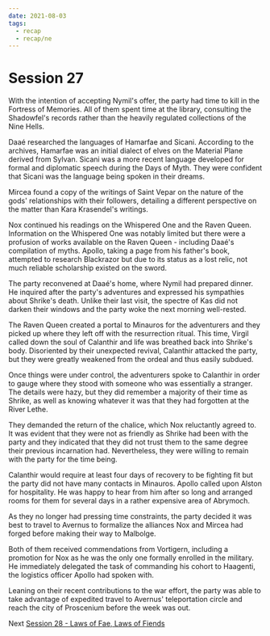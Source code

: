 ```yaml
---
date: 2021-08-03
tags:
  - recap
  - recap/ne
---
```

# Session 27
With the intention of accepting Nymil's offer, the party had time to kill in the Fortress of Memories. All of them spent time at the library, consulting the Shadowfel's records rather than the heavily regulated collections of the Nine Hells.

Daaé researched the languages of Hamarfae and Sicani. According to the archives, Hamarfae was an initial dialect of elves on the Material Plane derived from Sylvan. Sicani was a more recent language developed for formal and diplomatic speech during the Days of Myth. They were confident that Sicani was the language being spoken in their dreams.

Mircea found a copy of the writings of Saint Vepar on the nature of the gods' relationships with their followers, detailing a different perspective on the matter than Kara Krasendel's writings.

Nox continued his readings on the Whispered One and the Raven Queen. Information on the Whispered One was notably limited but there were a profusion of works available on the Raven Queen - including Daaé's compilation of myths. Apollo, taking a page from his father's book, attempted to research Blackrazor but due to its status as a lost relic, not much reliable scholarship existed on the sword.

The party reconvened at Daaé's home, where Nymil had prepared dinner. He inquired after the party's adventures and expressed his sympathies about Shrike's death. Unlike their last visit, the spectre of Kas did not darken their windows and the party woke the next morning well-rested.

The Raven Queen created a portal to Minauros for the adventurers and they picked up where they left off with the resurrection ritual. This time, Virgil called down the soul of Calanthir and life was breathed back into Shrike's body. Disoriented by their unexpected revival, Calanthir attacked the party, but they were greatly weakened from the ordeal and thus easily subdued.

Once things were under control, the adventurers spoke to Calanthir in order to gauge where they stood with someone who was essentially a stranger. The details were hazy, but they did remember a majority of their time as Shrike, as well as knowing whatever it was that they had forgotten at the River Lethe.

They demanded the return of the chalice, which Nox reluctantly agreed to. It was evident that they were not as friendly as Shrike had been with the party and they indicated that they did not trust them to the same degree their previous incarnation had. Nevertheless, they were willing to remain with the party for the time being.

Calanthir would require at least four days of recovery to be fighting fit but the party did not have many contacts in Minauros. Apollo called upon Alston for hospitality. He was happy to hear from him after so long and arranged rooms for them for several days in a rather expensive area of Abrymoch.

As they no longer had pressing time constraints, the party decided it was best to travel to Avernus to formalize the alliances Nox and Mircea had forged before making their way to Malbolge.

Both of them received commendations from Vortigern, including a promotion for Nox as he was the only one formally enrolled in the military. He immediately delegated the task of commanding his cohort to Haagenti, the logistics officer Apollo had spoken with.

Leaning on their recent contributions to the war effort, the party was able to take advantage of expedited travel to Avernus' teleportation circle and reach the city of Proscenium before the week was out.

Next
[Session 28 - Laws of Fae, Laws of Fiends](Session%2028%20-%20Laws%20of%20Fae,%20Laws%20of%20Fiends.md)